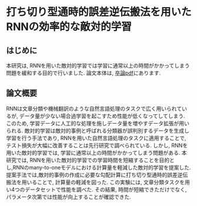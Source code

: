 # 打ち切り型通時的誤差逆伝搬法を用いたRNNの効率的な敵対的学習

## はじめに
本研究は, RNNを用いた敵対的学習では学習に通常以上の時間がかかってしまう問題を緩和する目的で行いました.
論文本体は, [卒論pdf]("https://github.com/takutheking/senior_thesis/blob/master/senior_thesis.pdf")にあります.


## 論文概要
RNNは文章分類や機械翻訳のような自然言語処理のタスクで広く用いられているが, データ量が少ない場合過学習を起こすため性能が低くなってしてしまう. このため, 学習データに人工的な処理を施しデータ量を増やすデータ拡張が用いられる. 敵対的学習は敵対的事例と呼ばれる分類器が誤判別するデータを生成し学習を行う手法であり, RNNを用いた自然言語処理のタスクに適用することで, テスト損失が大幅に改善することは先行研究で調べられている. しかし, RNNを用いた敵対的学習では, 学習に通常以上の時間がかかってしまう問題がある.  本研究では, RNNを用いた敵対的学習での学習時間を短縮することを目的とし,RNNのmany-to-oneモデルにおける計算量を軽減した敵対的学習を提案した.提案手法では,敵対的事例の作成に必要な勾配計算に打ち切り型通時的誤差逆伝搬法を用いることで, 計算量の軽減を図った. この実験には, 文章分類タスクを用い4つのデータセットで性能を調べた. その結果, 時間が短縮できただけでなく, パラメータ次第では性能が向上することが確認できた.

